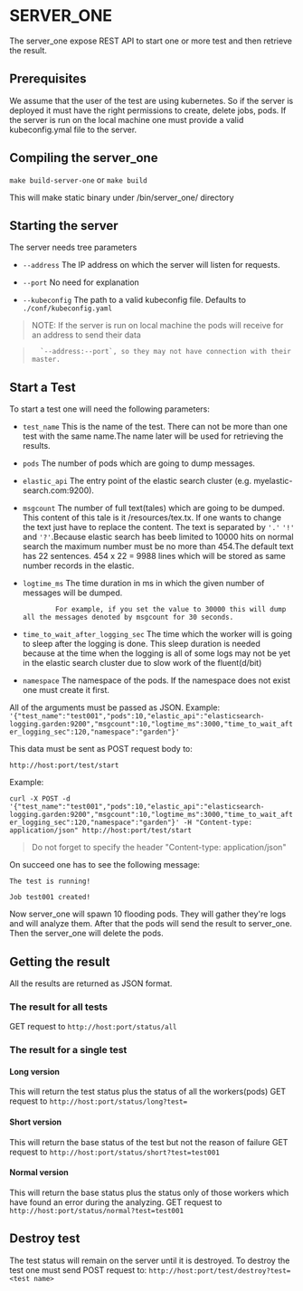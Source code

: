# SERVER_ONE

The server_one expose REST API to start one or more test and then retrieve the result.

## Prerequisites

We assume that the user of the test are using kubernetes. So if the server is deployed it must have the right
permissions to create, delete jobs, pods. If the server is run on the local machine one must provide a valid
kubeconfig.ymal file to the server.

## Compiling the server_one

 `make build-server-one` or `make build`

 This will make static binary under /bin/server_one/ directory

## Starting the server

The server needs tree parameters

- `--address`  The IP address on which the server will listen for requests.

- `--port`  No need for explanation

- `--kubeconfig` The path to a valid kubeconfig file. Defaults to `./conf/kubeconfig.yaml`

> NOTE: If the server is run on local machine the pods will receive for an address to send their data

>       `--address:--port`, so they may not have connection with their master.

## Start a Test

To start a test one will need the following parameters:

- `test_name` This is the name of the test. There can not be more than one test with the same name.The name later will be used for retrieving the results.

- `pods`      The number of pods which are going to dump messages.

- `elastic_api`  The entry point of the elastic search cluster (e.g. myelastic-search.com:9200).

- `msgcount`  The number of full text(tales) which are going to be dumped. This content of this tale is it /resources/tex.tx. If one wants to change the text just have to replace the content. The text is separated by `'.'` `'!'` and `'?'`.Because elastic search has beeb limited to 10000 hits on normal search the maximum number must be no more than 454.The default text has 22 sentences. 454 x 22 = 9988 lines which will be stored as same number records in the elastic.

- `logtime_ms`  The time duration in ms in which the given number of messages will be dumped.

              For example, if you set the value to 30000 this will dump all the messages denoted by msgcount for 30 seconds.

- `time_to_wait_after_logging_sec`  The time which the worker will is going to sleep after the logging is done. This sleep duration is needed because at the time when the logging is all of some logs may not be yet in the elastic search cluster due to slow work of the fluent(d/bit)

- `namespace`  The namespace of the pods. If the namespace does not exist one must create it first.


All of the arguments must be passed as JSON.
Example:
`'{"test_name":"test001","pods":10,"elastic_api":"elasticsearch-logging.garden:9200","msgcount":10,"logtime_ms":3000,"time_to_wait_after_logging_sec":120,"namespace":"garden"}'`

This data must be sent as POST request body to:

`http://host:port/test/start`

Example:

`curl -X POST -d '{"test_name":"test001","pods":10,"elastic_api":"elasticsearch-logging.garden:9200","msgcount":10,"logtime_ms":3000,"time_to_wait_after_logging_sec":120,"namespace":"garden"}' -H "Content-type: application/json" http://host:port/test/start`

> Do not forget to specify the header "Content-type: application/json"

On succeed one has to see the following message:

```
The test is running!

Job test001 created!
```

Now server_one will spawn 10 flooding pods. They will gather they're logs and will analyze them. 
After that the pods will send the result to server_one. Then the server_one will delete the pods.

## Getting the result

All the results are returned as JSON format.

### The result for all tests
GET request to `http://host:port/status/all`

### The result for a single test

#### Long version
This will return the test status plus the status of all the workers(pods)
GET request to `http://host:port/status/long?test=`
#### Short version
This will return the base status of the test but not the reason of failure
GET request to `http://host:port/status/short?test=test001`
#### Normal version
This will return the base status plus the status only of those workers which 
have found an error during the analyzing.
GET request to `http://host:port/status/normal?test=test001`

## Destroy test
The test status will remain on the server until it is destroyed.
To destroy the test one must send POST request to:
`http://host:port/test/destroy?test=<test name>`